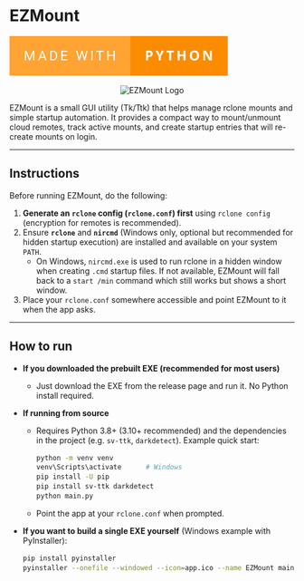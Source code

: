 # EZMount

[![Made with Python](readme/made-with-python.svg)](https://forthebadge.com)

<p align="center">
  <img src="./readme/logo.png" alt="EZMount Logo" width="400"/>
</p>

EZMount is a small GUI utility (Tk/Ttk) that helps manage rclone mounts and simple startup automation. It provides a compact way to mount/unmount cloud remotes, track active mounts, and create startup entries that will re-create mounts on login.

---

## Instructions

Before running EZMount, do the following:

1. **Generate an `rclone` config (`rclone.conf`) first** using `rclone config` (encryption for remotes is recommended).
2. Ensure **`rclone`** and **`nircmd`** (Windows only, optional but recommended for hidden startup execution) are installed and available on your system `PATH`.
   - On Windows, `nircmd.exe` is used to run rclone in a hidden window when creating `.cmd` startup files. If not available, EZMount will fall back to a `start /min` command which still works but shows a short window.
3. Place your `rclone.conf` somewhere accessible and point EZMount to it when the app asks.

---

## How to run

- **If you downloaded the prebuilt EXE (recommended for most users)**

  - Just download the EXE from the release page and run it. No Python install required.

- **If running from source**

  - Requires Python 3.8+ (3.10+ recommended) and the dependencies in the project (e.g. `sv-ttk`, `darkdetect`). Example quick start:
    ```bash
    python -m venv venv
    venv\Scripts\activate      # Windows
    pip install -U pip
    pip install sv-ttk darkdetect
    python main.py
    ```
  - Point the app at your `rclone.conf` when prompted.

- **If you want to build a single EXE yourself** (Windows example with PyInstaller):
  ```bash
  pip install pyinstaller
  pyinstaller --onefile --windowed --icon=app.ico --name EZMount main.py
  ```
